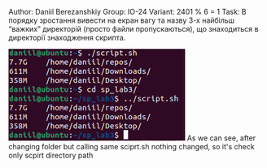 Author: Daniil Berezanshkiy
Group: IO-24
Variant: 2401 % 6 = 1
Task: В порядку зростання вивести на екран вагу та назву 3-х найбільш
“важких” директорій (просто файли пропускаються), що знаходиться
в директорії знаходження скрипта.


![As we can see, after changing folder but calling same sciprt.sh nothing changed, so it's check only scpirt directory path](screen.PNG)
As we can see, after changing folder but calling same sciprt.sh nothing changed, so it's check only scpirt directory path
